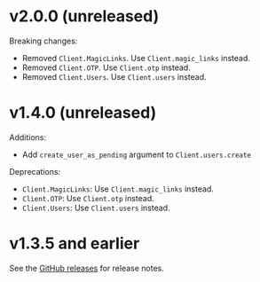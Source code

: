 # v2.0.0 (unreleased)

Breaking changes:
* Removed `Client.MagicLinks`. Use `Client.magic_links` instead.
* Removed `Client.OTP`. Use `Client.otp` instead.
* Removed `Client.Users`. Use `Client.users` instead.

# v1.4.0 (unreleased)

Additions:
* Add `create_user_as_pending` argument to `Client.users.create`

Deprecations:
* `Client.MagicLinks`: Use `Client.magic_links` instead.
* `Client.OTP`: Use `Client.otp` instead.
* `Client.Users`: Use `Client.users` instead.

# v1.3.5 and earlier

See the [GitHub releases](https://github.com/stytchauth/stytch-python/releases) for release notes.

